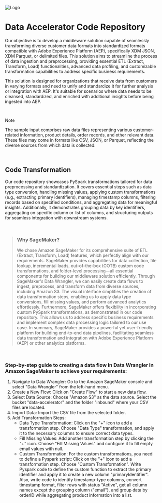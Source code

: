 
![Logo](https://1000logos.net/wp-content/uploads/2021/04/Adobe-logo.png)




# Data Accelerator Code Repository

Our objective is to develop a middleware solution capable of seamlessly transforming diverse customer data formats into standardized formats compatible with Adobe Experience Platform (AEP), specifically XDM JSON, XDM Parquet, or delimited files. This solution aims to streamline the process of data ingestion and preprocessing, providing essential ETL (Extract, Transform, Load) functionalities, advanced data profiling, and customizable transformation capabilities to address specific business requirements.

This solution is designed for organizations that receive data from customers in varying formats and need to unify and standardize it for further analysis or integration with AEP. It's suitable for scenarios where data needs to be cleansed, standardized, and enriched with additional insights before being ingested into AEP.


<br />


> [!NOTE]
> The sample input comprises raw data files representing various customer-related information, product details, order records, and other relevant data. These files may come in formats like CSV, JSON, or Parquet, reflecting the diverse sources from which data is collected.



<br />


## Code Transformation
Our code repository showcases PySpark transformations tailored for data preprocessing and standardization. It covers essential steps such as data type conversion, handling missing values, applying custom transformations (e.g., extracting primary identifiers), managing timestamp columns, filtering records based on specified conditions, and aggregating data for meaningful insights. Additionally, it demonstrates grouping data by key identifiers, aggregating on specific column or list of columns, and structuring outputs for seamless integration with downstream systems.



<br />

> ### Why SageMaker?
> We chose Amazon SageMaker for its comprehensive suite of ETL (Extract, Transform, Load) features, which perfectly align with our requirements. SageMaker provides capabilities for data collection, file lookup, incremental loads, out-of-the-box (OOTB) custom code transformations, and folder-level processing—all essential components for building our middleware solution efficiently.
Through SageMaker's Data Wrangler, we can easily create data flows to ingest, preprocess, and transform data from diverse sources, including Amazon S3. The visual interface simplifies the creation of data transformation steps, enabling us to apply data type conversions, fill missing values, and perform advanced analytics effortlessly.
Furthermore, SageMaker offers flexibility in incorporating custom PySpark transformations, as demonstrated in our code repository. This allows us to address specific business requirements and implement complex data processing logic tailored to our use case.
In summary, SageMaker provides a powerful yet user-friendly platform for building end-to-end data pipelines, facilitating seamless data transformation and integration with Adobe Experience Platform (AEP) or other analytics platforms.

<br />

### Step-by-step guide to creating a data flow in Data Wrangler in Amazon SageMaker to achieve your requirements:
1. Navigate to Data Wrangler: Go to the Amazon SageMaker console and select "Data Wrangler" from the left-hand menu.
2. Create a New Flow: Click on "Create Flow" to start a new data flow.
3. Select Data Source: Choose "Amazon S3" as the data source. Select the bucket "data-accelerator" and the folder "inbound" where your CSV files are located.
4. Import Data: Import the CSV file from the selected folder.
5. Add Transformation Steps:
   - Data Type Transformation: Click on the "+" icon to add a transformation step. Choose "Data Type" transformation, and apply it to the necessary columns to ensure correct data types.
   - Fill Missing Values: Add another transformation step by clicking the "+" icon. Choose "Fill Missing Values" and configure it to fill empty email values with null.
   - Custom Transformation: For the custom transformations, you need to define a Pyspark script: Click on the "+" icon to add a transformation step.  Choose "Custom Transformation". Write Pyspark code to define the custom function to extract the primary identifier and apply it to create a new column "primaryIdentifier". Also, write code to identify timestamp-type columns, convert timestamp format, filter rows with status "Active", get all column names except the grouping column ("email"), and group data by orderID while aggregating product information into a list.
  

  
